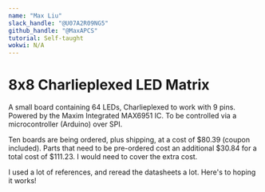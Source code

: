 ```yaml
---
name: "Max Liu"
slack_handle: "@U07A2R09NG5"
github_handle: "@MaxAPCS"
tutorial: Self-taught
wokwi: N/A
---
```


# 8x8 Charlieplexed LED Matrix

A small board containing 64 LEDs, Charlieplexed to work with 9 pins.
Powered by the Maxim Integrated MAX6951 IC.
To be controlled via a microcontroller (Arduino) over SPI.

Ten boards are being ordered, plus shipping, at a cost of $80.39 (coupon included). Parts that need to be pre-ordered cost an additional $30.84 for a total cost of $111.23. I would need to cover the extra cost.

I used a lot of references, and reread the datasheets a lot. Here's to hoping it works!
